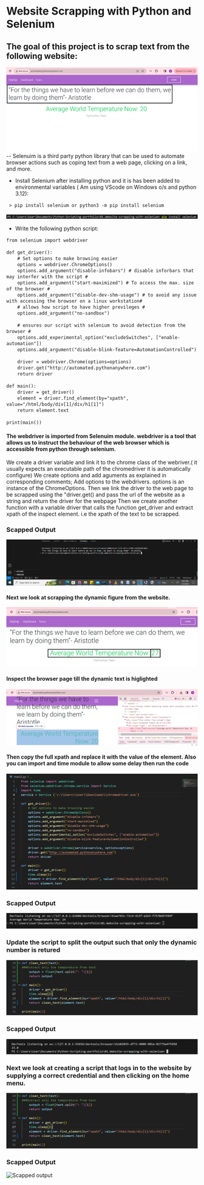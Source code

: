#  Website Scrapping with Python and Selenium

## The goal of this project is to scrap text from the following website:
![Text ](./images/website.png)
-- Selenuim is a third party python library that can be used to automate browser actions such as coping text from a web page, clicking on a link, and more.

- Install Selenium after installing python and it is has been added to environmental variables ( Am using VScode on Windows o/s and python 3.12):
```
 > pip install selenium or python3 -m pip install selenium
```
![Scapped output ](./images/install-selenium.png)



- Write the following python script:
```
from selenium import webdriver

def get_driver():
    # Set options to make browsing easier
    options = webdriver.ChromeOptions()
    options.add_argument("disable-infobars") # disable inforbars that may interfer with the script #
    options.add_argument("start-maximized") # To access the max. size of the browser #
    options.add_argument("disable-dev-shm-usage") # to avoid any issue with accessing the browser on a linux workstation#
    # allows how script to have higher previleges #
    options.add_argument("no-sandbox") 

    # ensures our script with selenium to avoid detection from the browser #
    options.add_experimental_option("excludeSwitches", ["enable-automation"])
    options.add_argument("disable-blink-feature=AutomationControlled")

    driver = webdriver.Chrome(options=options)
    driver.get("http://automated.pythonanywhere.com")
    return driver

def main():
    driver = get_driver()
    element = driver.find_element(by="xpath", value="/html/body/div[1]/div/h1[1]")
    return element.text

print(main())
```
#### The webdriver is imported from  Selenuim module. webdriver is a tool that allows us to instruct the behaviour of the web browser which is accessible from python through selenium.
We create a driver variable and link it to the chrome class of the webriver.( it usually expects an executable path of the chromedriver it is automatically configure)
We create options and add aguments as explained in corresponding comments;
Add options to the webdrivers. options is an instance of the ChromeOptions. 
Then we link the driver to the web page to be scrapped using the "driver.get() and pass the url of the website as a string and return the driver for the webpage
Then we create another function with a variable driver that calls the function get_driver  and extract xpath of the inspect element. i.e the xpath of the text to be scrapped.

### Scapped Output
![Scapped output ](./images/scrapped-output.png)

#### Next we look at scrapping the dynamic figure from the website.
![dynamic number](./images/website2.png)
#### Inspect the browser page till the dynamic text is higlighted
![inspecting the element](./images/website3.png)

#### Then copy the full xpath and replace it with the value of the element. Also you can import and time module to allow some delay then run the code
![inspecting the element](./images/xpatch.png)
### Scapped Output
![Scapped output ](./images/scrapped-output2.png)
### Update the script to split the output such that only the dynamic number is retured
![dynamic text returned](./images/scriptupdate.png)
### Scapped Output
![Scapped output ](./images/scrapped-output3.png)

### Next we look at creating a script that logs in to the website by supplying a correct credential and then clicking on the home menu.
![dynamic text returned](./images/scriptupdate.png)
### Scapped Output
![Scapped output ](./images/scrapped-output4.png)